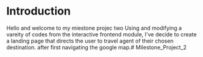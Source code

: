  # Introduction
Hello and welcome to my miestone projec two
Using and modifying a vareity of codes from the interactive frontend module, I've decide to create a landing page that directs the user to travel agent of their chosen destination.
after first navigating the google map.# Milestone_Project_2
